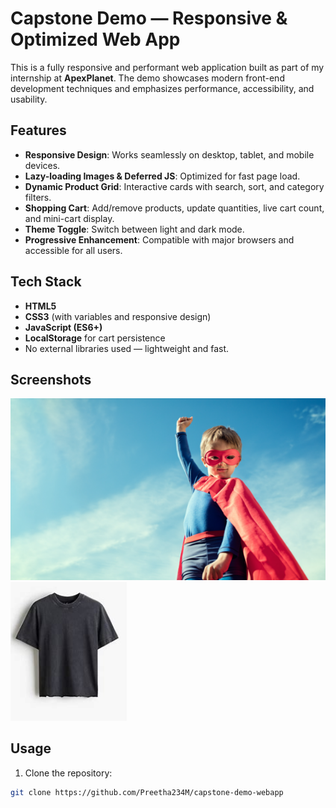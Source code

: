 # Capstone Demo — Responsive & Optimized Web App

This is a fully responsive and performant web application built as part of my internship at **ApexPlanet**. The demo showcases modern front-end development techniques and emphasizes performance, accessibility, and usability.

## Features

- **Responsive Design**: Works seamlessly on desktop, tablet, and mobile devices.  
- **Lazy-loading Images & Deferred JS**: Optimized for fast page load.  
- **Dynamic Product Grid**: Interactive cards with search, sort, and category filters.  
- **Shopping Cart**: Add/remove products, update quantities, live cart count, and mini-cart display.  
- **Theme Toggle**: Switch between light and dark mode.  
- **Progressive Enhancement**: Compatible with major browsers and accessible for all users.  

## Tech Stack

- **HTML5**  
- **CSS3** (with variables and responsive design)  
- **JavaScript (ES6+)**  
- **LocalStorage** for cart persistence  
- No external libraries used — lightweight and fast.

## Screenshots

![Hero Section](images/hero.png)  
![Product Grid](images/product1.png)  

## Usage

1. Clone the repository:  
```bash
git clone https://github.com/Preetha234M/capstone-demo-webapp

